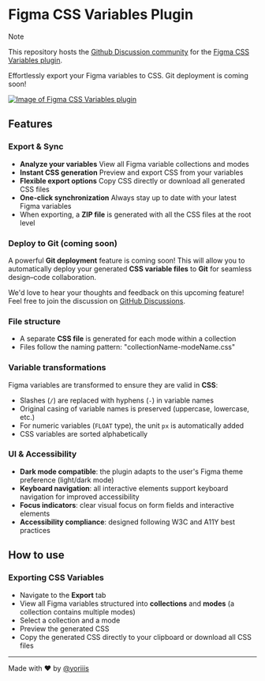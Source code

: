 # Figma CSS Variables Plugin

> [!NOTE]
> This repository hosts the [Github Discussion community](https://github.com/figma-css-variables/community/discussions) for the [Figma CSS Variables plugin](https://www.figma.com/community/plugin/1474166340745390696/figma-css-variables).

Effortlessly export your Figma variables to CSS. Git deployment is coming soon!

[![Image of Figma CSS Variables plugin](https://yoriiis.github.io/cdn/static/figma-css-variables/cover-1.png)](https://www.figma.com/community/plugin/1474166340745390696/figma-css-variables)

## Features

### Export & Sync

- **Analyze your variables** View all Figma variable collections and modes
- **Instant CSS generation** Preview and export CSS from your variables
- **Flexible export options** Copy CSS directly or download all generated CSS files
- **One-click synchronization** Always stay up to date with your latest Figma variables
- When exporting, a **ZIP file** is generated with all the CSS files at the root level

### Deploy to Git (coming soon)

A powerful **Git deployment** feature is coming soon! This will allow you to automatically deploy your generated **CSS variable files** to **Git** for seamless design–code collaboration.

We'd love to hear your thoughts and feedback on this upcoming feature! Feel free to join the discussion on [GitHub Discussions](https://github.com/figma-css-variables/community/discussions).

### File structure

- A separate **CSS file** is generated for each mode within a collection
- Files follow the naming pattern: "collectionName-modeName.css"

### Variable transformations

Figma variables are transformed to ensure they are valid in **CSS**:

- Slashes (`/`) are replaced with hyphens (`-`) in variable names
- Original casing of variable names is preserved (uppercase, lowercase, etc.)
- For numeric variables (`FLOAT` type), the unit `px` is automatically added
- CSS variables are sorted alphabetically

### UI & Accessibility

- **Dark mode compatible**: the plugin adapts to the user's Figma theme preference (light/dark mode)
- **Keyboard navigation**: all interactive elements support keyboard navigation for improved accessibility
- **Focus indicators**: clear visual focus on form fields and interactive elements
- **Accessibility compliance**: designed following W3C and A11Y best practices

## How to use

### Exporting CSS Variables

- Navigate to the **Export** tab
- View all Figma variables structured into **collections** and **modes** (a collection contains multiple modes)
- Select a collection and a mode
- Preview the generated CSS
- Copy the generated CSS directly to your clipboard or download all CSS files

---

Made with ❤️ by [@yoriiis](https://github.com/yoriiis)
